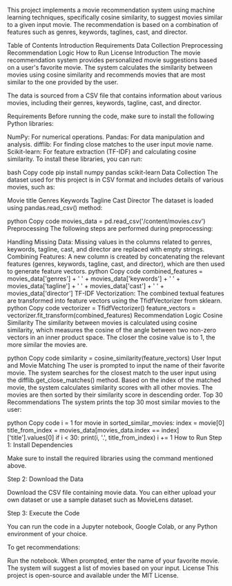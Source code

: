 This project implements a movie recommendation system using machine learning techniques, specifically cosine similarity, to suggest movies similar to a given input movie. The recommendation is based on a combination of features such as genres, keywords, taglines, cast, and director.

Table of Contents
Introduction
Requirements
Data Collection
Preprocessing
Recommendation Logic
How to Run
License
Introduction
The movie recommendation system provides personalized movie suggestions based on a user's favorite movie. The system calculates the similarity between movies using cosine similarity and recommends movies that are most similar to the one provided by the user.

The data is sourced from a CSV file that contains information about various movies, including their genres, keywords, tagline, cast, and director.

Requirements
Before running the code, make sure to install the following Python libraries:

NumPy: For numerical operations.
Pandas: For data manipulation and analysis.
difflib: For finding close matches to the user input movie name.
Scikit-learn: For feature extraction (TF-IDF) and calculating cosine similarity.
To install these libraries, you can run:

bash
Copy code
pip install numpy pandas scikit-learn
Data Collection
The dataset used for this project is in CSV format and includes details of various movies, such as:

Movie title
Genres
Keywords
Tagline
Cast
Director
The dataset is loaded using pandas.read_csv() method:

python
Copy code
movies_data = pd.read_csv('/content/movies.csv')
Preprocessing
The following steps are performed during preprocessing:

Handling Missing Data: Missing values in the columns related to genres, keywords, tagline, cast, and director are replaced with empty strings.
Combining Features: A new column is created by concatenating the relevant features (genres, keywords, tagline, cast, and director), which are then used to generate feature vectors.
python
Copy code
combined_features = movies_data['genres'] + ' ' + movies_data['keywords'] + ' ' + movies_data['tagline'] + ' ' + movies_data['cast'] + ' ' + movies_data['director']
TF-IDF Vectorization: The combined textual features are transformed into feature vectors using the TfidfVectorizer from sklearn.
python
Copy code
vectorizer = TfidfVectorizer()
feature_vectors = vectorizer.fit_transform(combined_features)
Recommendation Logic
Cosine Similarity
The similarity between movies is calculated using cosine similarity, which measures the cosine of the angle between two non-zero vectors in an inner product space. The closer the cosine value is to 1, the more similar the movies are.

python
Copy code
similarity = cosine_similarity(feature_vectors)
User Input and Movie Matching
The user is prompted to input the name of their favorite movie.
The system searches for the closest match to the user input using the difflib.get_close_matches() method.
Based on the index of the matched movie, the system calculates similarity scores with all other movies.
The movies are then sorted by their similarity score in descending order.
Top 30 Recommendations
The system prints the top 30 most similar movies to the user:

python
Copy code
i = 1
for movie in sorted_similar_movies:
  index = movie[0]
  title_from_index = movies_data[movies_data.index == index]['title'].values[0]
  if i < 30:
    print(i, '.', title_from_index)
    i += 1
How to Run
Step 1: Install Dependencies

Make sure to install the required libraries using the command mentioned above.

Step 2: Download the Data

Download the CSV file containing movie data. You can either upload your own dataset or use a sample dataset such as MovieLens dataset.

Step 3: Execute the Code

You can run the code in a Jupyter notebook, Google Colab, or any Python environment of your choice.

To get recommendations:

Run the notebook.
When prompted, enter the name of your favorite movie.
The system will suggest a list of movies based on your input.
License
This project is open-source and available under the MIT License.

